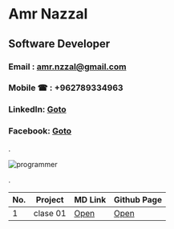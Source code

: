 # Amr Nazzal

## Software Developer

### Email  : amr.nzzal@gmail.com
### Mobile &phone; : +962789334963
### LinkedIn: [Goto](https://www.linkedin.com/in/amr-nzzal/)
### Facebook: [Goto](https://www.facebook.com/amr.nzzal)
.

![programmer](https://st.depositphotos.com/1429923/3996/v/600/depositphotos_39965389-stock-illustration-flat-vector-illustration-of-programmer.jpg)

.


No. |         Project         | MD Link             | Github Page
--- | ------------------------| --------------------|-------------------------------
1   |       clase 01          | [Open](https://github.com/amr88nzzal/reading-notes-201/blob/main/class-01.md)| [Open](https://amr88nzzal.github.io/reading-notes-201/class-01)
